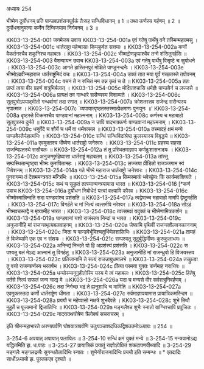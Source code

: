 अध्यायः 254

भीष्मेण दुर्योधनम् प्रति पाण्डवप्रशंसनपूर्वकं तैःसह सन्धिविधानम् ॥ 1 ॥ तथा कर्णस्य गर्हणम् ॥ 2 ॥ दुर्योधनानुमत्या कर्णेन दिग्विजयाय निर्गमनम् ॥ 3 ॥

KK03-13-254-001	जनमेजय उवाच 
KK03-13-254-001a	एवं गतेषु पार्थेषु वने तस्मिन्महात्मसु ।
KK03-13-254-001c	धार्तराष्ट्रा महेष्वासाः किमकुर्वत सत्तमाः ॥
KK03-13-254-002a	कर्णो वैकर्तनश्चैव शकुनिश्च महाबलः ।
KK03-13-254-002c	भीष्मद्रोणकृपाश्चैव तन्मे शंसितुमर्हसि ॥
KK03-13-254-003	वैशम्पायन उवाच 
KK03-13-254-003a	एवं गतेषु पार्थेषु विसृष्टे च सुयोधने ।
KK03-13-254-003c	आगते हास्तिनपुरं मोक्षिते पाण्डुनन्दनैः ।
KK03-13-254-003e	भीष्मोऽब्रवीन्महाराज धार्तराष्ट्रमिदं वचः ॥
KK03-13-254-004a	उक्तं तात मया पूर्वं गच्छतस्ते तपोवनम् ।
KK03-13-254-004c	वचनं ते न रुचितं मम तन्न कृतं च ते ॥
KK03-13-254-005a	ततः प्राप्तं त्वया वीर ग्रहणं शत्रुभिर्बलात् ।
KK03-13-254-005c	मोक्षितश्चासि धर्मज्ञैः पाण्डवैर्न च लज्जसे ॥
KK03-13-254-006a	प्रत्यक्षं तव गान्धारे ससैन्यस्य विशाम्पते ।
KK03-13-254-006c	सूतपुत्रोऽपयाद्भीतो गन्धर्वाणां तदा रणात् ॥
KK03-13-254-007a	क्रोशतस्तव राजेन्द्र ससैन्यस्य नृपात्मज ।
KK03-13-254-007c	`व्यपायात्पृष्ठतस्तस्मात्प्रेक्षमाणः पुनःपुनः ॥'
KK03-13-254-008a	दृष्टस्ते विक्रमश्चैव पाण्डवानां महात्मनाम् ।
KK03-13-254-008c	कर्णस्य च महाबाहो सूतपुत्रस्य दुर्मते ॥
KK03-13-254-009a	न चापि पादभाक्कर्णः पाण्डवानां महात्मनाम् ।
KK03-13-254-009c	धनुर्वेदे च शौर्ये च धर्मे वा धर्मवत्सल ॥
KK03-13-254-010a	तस्मादहं क्षमं मन्ये पाण्डवैस्तैर्महात्मभिः ।
KK03-13-254-010c	सन्धिं सन्धिविदांश्रेष्ठ कुलस्यास्य विवृद्धये ॥
KK03-13-254-011a	एवमुक्तश्च भीष्मेण धार्तराष्ट्रो जनेश्वरः ।
KK03-13-254-011c	प्रहस्य सहसा राजन्विप्रतस्थे ससौबलः ॥
KK03-13-254-012a	तं तु प्रस्थितमाज्ञाय कर्णदुःशासनादयः ।
KK03-13-254-012c	अनुजग्मुर्महेष्वासा धार्तराष्ट्रं महाबलम् ॥
KK03-13-254-013a	तांस्तु सम्प्रस्थितान्दृष्ट्वा भीष्मः कुरुपितामहः ।
KK03-13-254-013c	लज्जया व्रीडितो राजञ्जगाम स्वं निवेशनम् ॥
KK03-13-254-014a	गते भीष्मे महाराज धार्तराष्ट्रो जनेश्वरः ।
KK03-13-254-014c	पुनरागम्य तं देशममन्त्रयत मन्त्रिभिः ॥
KK03-13-254-015a	किमस्माकं भवेच्छ्रेयः किं कार्यमवशिष्यते ।
KK03-13-254-015c	कथं च सुकृतं तत्स्यान्मन्त्रयामास भारत ॥
KK03-13-254-016	[*कर्ण उवाच 
KK03-13-254-016a	दुर्योधन निबोधेदं यत्त्वां वक्ष्यामि कौरव ।
KK03-13-254-016c	भीष्मोस्मान्निन्दति सदा पाण्डवांश्च प्रशंसति ॥
KK03-13-254-017a	त्वद्वेषाच्च महाबाहो मामपि द्वेष्टुमर्हति ।
KK03-13-254-017c	विगर्हते च मां नित्यं त्वत्समीपे नरेश्वर ॥
KK03-13-254-018a	सोऽहं भीष्मवचस्तद्वै न मृष्यामीह भारत ।
KK03-13-254-018c	त्वत्समक्षं यदुक्तं च भीष्मेणामित्रकर्शन ॥
KK03-13-254-019a	पाण्डवानां यशो राजंस्तव निन्दां च भारत ।
KK03-13-254-019c	अनुजानीहि मां राजन्सभृत्यबलवाहनम् ॥
KK03-13-254-020a	जेष्यामि पृथिवीं राजन्सशैलवनकाननाम् ।
KK03-13-254-020c	जिता च पाण्डवैर्भूमिश्चतुर्भिर्बलशालिभिः ॥
KK03-13-254-021a	तामहं ते विजेष्यामि एक एव न संशयः ।
KK03-13-254-021c	सम्पश्यतु सुदुर्बुद्धिर्भीष्मः कुरुकुलाधमः ॥
KK03-13-254-022a	अनिन्द्यं निन्दते यो हि अप्रशंस्यं प्रशंसति ।
KK03-13-254-022c	स पश्यतु बलं मेऽद्य आत्मानं तु विगर्हतु ॥
KK03-13-254-023a	अनुजानीहि मां राजन्ध्रुवो हि विजयस्तव ।
KK03-13-254-023c	प्रतिजानामि ते सत्यं राजन्नायुधमालभे ॥
KK03-13-254-024a	तच्छ्रुत्वा तु वचो राजन्कर्णस्य भरतर्षभ ।
KK03-13-254-024c	प्रीत्या परमया युक्तः कर्णमाह नराधिपः ॥
KK03-13-254-025a	धन्योस्म्यनुगृहीतोस्मि यस्य मे त्वं महाबलः ।
KK03-13-254-025c	हितेषु वर्तसे नित्यं सफलं जन्म चाद्य मे ॥
KK03-13-254-026a	यदा च मन्यसे वीर सर्वशत्रुनिबर्हणम् ।
KK03-13-254-026c	तदा निर्गच्छ भद्रं ते ह्यनुशाधि च मामिति ॥
KK03-13-254-027a	एवमुक्तस्तदा कर्णो धार्तराष्ट्रेण धीमता ।
KK03-13-254-027c	सर्वमाज्ञापयामास प्रायात्रिकमरिन्दम ॥
KK03-13-254-028a	प्रययौ च महेष्वासो नक्षत्रे शुभदैवते ।
KK03-13-254-028c	शुभे तिथौ मुहूर्ते च पूज्यमानो द्विजातिभिः ॥
KK03-13-254-029a	मङ्गलैश्च शुभैः स्नातो वाग्भिश्चापि प्रपूजितः ।
KK03-13-254-029c	नादयन्रथघोषेण त्रैलोक्यं सचराचरम् ॥

इति श्रीमन्महाभारते अरण्यपर्वणि घोषयात्रापर्वणि चतुःपञ्चाशदधिकद्विशततमोऽध्यायः ॥ 254 ॥

3-254-6 अपयात् अपायात् पलायितः ॥ 3-254-10 सन्धिं क्षमं युक्तं मन्ये ॥ 3-254-15 मन्त्रयामोऽद्य यद्धितमिति झ. ध.पाठः ॥ 3-254-27 प्रायात्रिकं प्रयातुं राज्ञोऽपेक्षितं शकटापणवीथ्यादि ॥ 3-254-29 मङ्गलैः मङ्गलद्रव्यैः सुगन्धतैलादिभिः स्नातः । शुभैर्नीराजनादिभिः प्रययौ इति सम्बन्धः ॥ * एतदादिः सार्धोऽध्यायो झ. पुस्तकएव दृश्यते ॥
